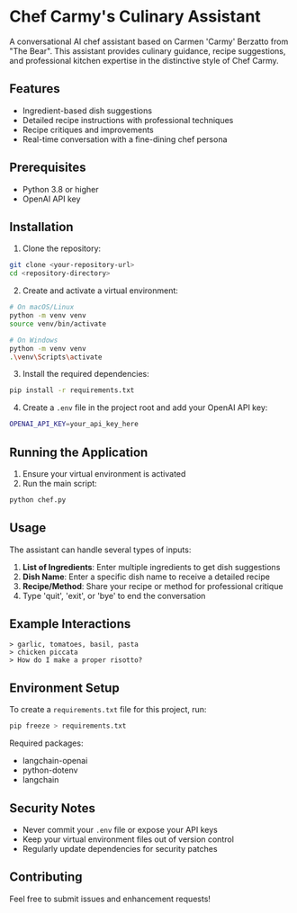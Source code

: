 # Chef Carmy's Culinary Assistant

A conversational AI chef assistant based on Carmen 'Carmy' Berzatto from "The Bear". This assistant provides culinary guidance, recipe suggestions, and professional kitchen expertise in the distinctive style of Chef Carmy.

## Features

- Ingredient-based dish suggestions
- Detailed recipe instructions with professional techniques
- Recipe critiques and improvements
- Real-time conversation with a fine-dining chef persona

## Prerequisites

- Python 3.8 or higher
- OpenAI API key

## Installation

1. Clone the repository:
```bash
git clone <your-repository-url>
cd <repository-directory>
```

2. Create and activate a virtual environment:
```bash
# On macOS/Linux
python -m venv venv
source venv/bin/activate

# On Windows
python -m venv venv
.\venv\Scripts\activate
```

3. Install the required dependencies:
```bash
pip install -r requirements.txt
```

4. Create a `.env` file in the project root and add your OpenAI API key:
```bash
OPENAI_API_KEY=your_api_key_here
```

## Running the Application

1. Ensure your virtual environment is activated
2. Run the main script:
```bash
python chef.py
```

## Usage

The assistant can handle several types of inputs:

1. **List of Ingredients**: Enter multiple ingredients to get dish suggestions
2. **Dish Name**: Enter a specific dish name to receive a detailed recipe
3. **Recipe/Method**: Share your recipe or method for professional critique
4. Type 'quit', 'exit', or 'bye' to end the conversation

## Example Interactions

```
> garlic, tomatoes, basil, pasta
> chicken piccata
> How do I make a proper risotto?
```

## Environment Setup

To create a `requirements.txt` file for this project, run:
```bash
pip freeze > requirements.txt
```

Required packages:
- langchain-openai
- python-dotenv
- langchain

## Security Notes

- Never commit your `.env` file or expose your API keys
- Keep your virtual environment files out of version control
- Regularly update dependencies for security patches

## Contributing

Feel free to submit issues and enhancement requests!